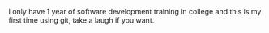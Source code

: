 I only have 1 year of software development training in college and this is my first time using git, take a laugh if you want.
